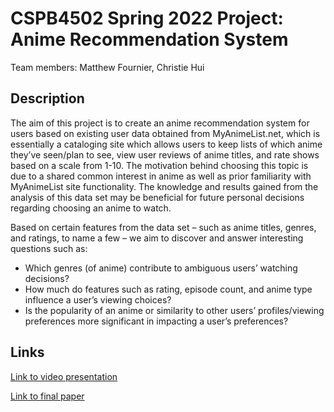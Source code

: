 # CSPB4502 Spring 2022 Project: Anime Recommendation System

Team members: Matthew Fournier, Christie Hui

## Description

The aim of this project is to create an anime recommendation system for users based on existing user data obtained from MyAnimeList.net, which is essentially a cataloging site which allows users to keep lists of which anime they’ve seen/plan to see, view user reviews of anime titles, and rate shows based on a scale from 1-10. The motivation behind choosing this topic is due to a shared common interest in anime as well as prior familiarity with MyAnimeList site functionality. The knowledge and results gained from the analysis of this data set may be beneficial for future personal decisions regarding choosing an anime to watch.

Based on certain features from the data set – such as anime titles, genres, and ratings, to name a few – we aim to discover and answer interesting questions such as:

- Which genres (of anime) contribute to ambiguous users’ watching decisions?
- How much do features such as rating, episode count, and anime type influence a user’s viewing choices?
- Is the popularity of an anime or similarity to other users’ profiles/viewing preferences more significant in impacting a user’s preferences?

## Links

[Link to video presentation](https://www.kapwing.com/videos/626b65a836dd650096f85a77)

[Link to final paper](https://github.com/chui15/CSPB4502_project/blob/main/01_AnimeRecommendationSystem_Part4.pdf)
